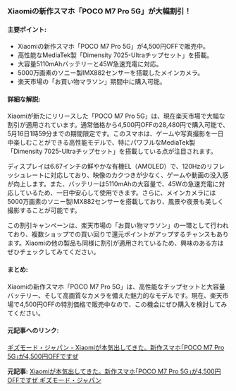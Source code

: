 ### Xiaomiの新作スマホ「POCO M7 Pro 5G」が大幅割引！

#### 主要ポイント:
- Xiaomiの新作スマホ「POCO M7 Pro 5G」が4,500円OFFで販売中。
- 高性能なMediaTek製「Dimensity 7025-Ultraチップセット」を搭載。
- 大容量5110mAhバッテリーと45W急速充電に対応。
- 5000万画素のソニー製IMX882センサーを搭載したメインカメラ。
- 楽天市場の「お買い物マラソン」期間中に購入可能。

#### 詳細な解説:
Xiaomiが新たにリリースした「POCO M7 Pro 5G」は、現在楽天市場で大幅な割引が適用されています。通常価格から4,500円OFFの28,480円で購入可能で、5月16日1時59分までの期間限定です。このスマホは、ゲームや写真撮影を一日中楽しむことができる高性能モデルで、特にパワフルなMediaTek製「Dimensity 7025-Ultraチップセット」を搭載している点が注目されます。

ディスプレイは6.67インチの鮮やかな有機EL（AMOLED）で、120Hzのリフレッシュレートに対応しており、映像のカクつきが少なく、ゲームや動画の没入感が向上します。また、バッテリーは5110mAhの大容量で、45Wの急速充電に対応しているため、一日中安心して使用できます。さらに、メインカメラには5000万画素のソニー製IMX882センサーを搭載しており、風景や夜景も美しく撮影することが可能です。

この割引キャンペーンは、楽天市場の「お買い物マラソン」の一環として行われており、複数ショップでの買い回りで還元ポイントがアップするチャンスもあります。Xiaomiの他の製品も同様に割引が適用されているため、興味のある方はぜひチェックしてみてください。

#### まとめ:
Xiaomiの新作スマホ「POCO M7 Pro 5G」は、高性能なチップセットと大容量バッテリー、そして高画質なカメラを備えた魅力的なモデルです。現在、楽天市場で4,500円OFFの特別価格で販売中なので、この機会にぜひ購入を検討してみてください。

#### 元記事へのリンク:
[ギズモード・ジャパン - Xiaomiが本気出してきた。新作スマホ｢POCO M7 Pro 5G｣が4,500円OFFですぜ](https://www.gizmodo.jp/2025/05/xiaomi-poco-m7-pro-5g-discount.html)

**元記事:** [Xiaomiが本気出してきた。新作スマホ｢POCO M7 Pro 5G｣が4,500円OFFですぜ ギズモード・ジャパン](https://www.gizmodo.jp/2025/05/rakuten-sale-2025-0513-1.html)